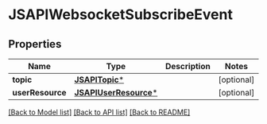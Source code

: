 # JSAPIWebsocketSubscribeEvent

## Properties
Name | Type | Description | Notes
------------ | ------------- | ------------- | -------------
**topic** | [**JSAPITopic***](JSAPITopic.md) |  | [optional] 
**userResource** | [**JSAPIUserResource***](JSAPIUserResource.md) |  | [optional] 

[[Back to Model list]](../README.md#documentation-for-models) [[Back to API list]](../README.md#documentation-for-api-endpoints) [[Back to README]](../README.md)


